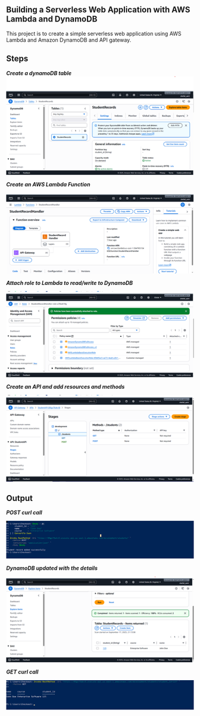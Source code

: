 **Building a Serverless Web Application with AWS Lambda
and DynamoDB**
-----

This project is to create a simple serverless web application using AWS Lambda and Amazon DynamoDB and API gateway. 
  
**Steps**
---
***Create a dynamoDB table***
![AWS-0](Dynamo.png)


***Create an AWS Lambda Function***

![AWS-1](Lambda.png)


***Attach role to Lambda to read/write to DynamoDB***

![AWS-2](Permissions.png)


***Create an API and add resources and methods***

![AWS-3](API-Methods.png)



**Output**
--

***POST curl call***

![AWS-4](Test_API-1.png)


***DynamoDB updated with the details***

![AWS-5](Test_API-3.png)


***GET curl call***

![AWS-6](Test_API-2.png)







